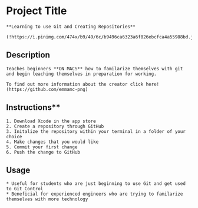 # Project Title
    **Learning to use Git and Creating Repositories**

    (!https://i.pinimg.com/474x/b9/49/6c/b9496ca6323a6f826ebcfca4a55988bd.jpg)
## Description
    Teaches beginners **ON MACS** how to familarize themselves with git and begin teaching themselves in preparation for working.

    To find out more information about the creator click here!
    (https://github.com/emmamc-png)

## Instructions**
    1. Download Xcode in the app store
    2. Create a repository through GitHub
    3. Initalize the repository within your terminal in a folder of your choice
    4. Make changes that you would like
    5. Commit your first change
    6. Push the change to GitHub
## Usage
    * Useful for students who are just beginning to use Git and get used to Git Control
    * Beneficial for experienced engineers who are trying to familarize themselves with more technology
